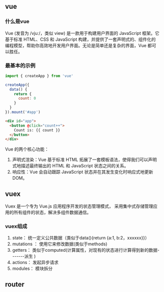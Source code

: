 ## vue

### 什么是vue

Vue (发音为 /vjuː/，类似 view) 是一款用于构建用户界面的 JavaScript 框架。它基于标准 HTML、CSS 和 JavaScript 构建，并提供了一套声明式的、组件化的编程模型，帮助你高效地开发用户界面。无论是简单还是复杂的界面，Vue 都可以胜任。

### 最基本的示例

```js
import { createApp } from 'vue'

createApp({
  data() {
    return {
      count: 0
    }
  }
}).mount('#app')
```
 
```html
<div id="app">
  <button @click="count++">
    Count is: {{ count }}
  </button>
</div>
```

Vue 的两个核心功能：

1. 声明式渲染：Vue 基于标准 HTML 拓展了一套模板语法，使得我们可以声明式地描述最终输出的 HTML 和 JavaScript 状态之间的关系。
2. 响应性：Vue 会自动跟踪 JavaScript 状态并在其发生变化时响应式地更新 DOM。

## vuex

Vuex 是一个专为 Vue.js 应用程序开发的状态管理模式， 采用集中式存储管理应用的所有组件的状态，解决多组件数据通信。

### vuex组成

1. state： 统一定义公共数据（类似于data(){return {a:1, b:2，xxxxxx}}）
2. mutations ： 使用它来修改数据(类似于methods)
3. getters： 类似于computed(计算属性，对现有的状态进行计算得到新的数据-------派生 )
4. actions： 发起异步请求
5. modules： 模块拆分

## router

